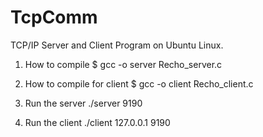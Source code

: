 # TcpComm
TCP/IP Server and Client Program on Ubuntu Linux.

1. How to compile
  $ gcc -o server Recho_server.c
  
2. How to compile for client
  $ gcc -o client Recho_client.c
  
3. Run the server
  ./server 9190

4. Run the client
  ./client 127.0.0.1 9190

